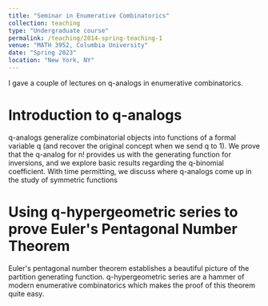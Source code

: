```yaml
---
title: "Seminar in Enumerative Combinatorics"
collection: teaching
type: "Undergraduate course"
permalink: /teaching/2014-spring-teaching-1
venue: "MATH 3952, Columbia University"
date: "Spring 2023"
location: "New York, NY"
---
```


I gave a couple of lectures on q-analogs in enumerative combinatorics.

Introduction to q-analogs
======
q-analogs generalize combinatorial objects into functions of a formal variable q (and recover the original concept when we send q to 1). We prove that the q-analog for n! provides us with the generating function for inversions, and we explore basic results regarding the q-binomial coefficient. With time permitting, we discuss where q-analogs come up in the study of symmetric functions


Using q-hypergeometric series to prove Euler's Pentagonal Number Theorem
======
Euler's pentagonal number theorem establishes a beautiful picture of the partition generating function. q-hypergeometric series are a hammer of modern enumerative combinatorics which makes the proof of this theorem quite easy. 

